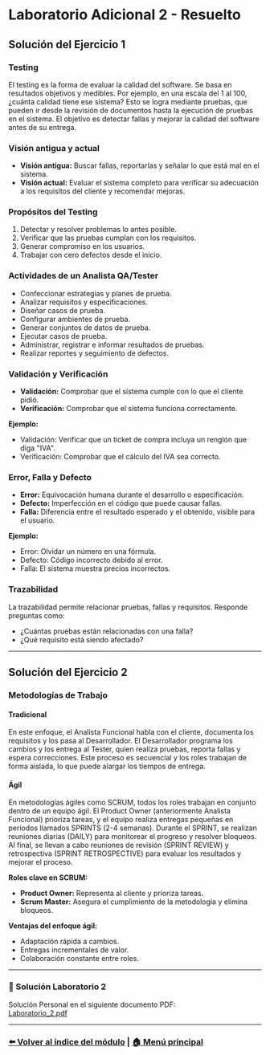 # Laboratorio Adicional 2 - Resuelto

## Solución del Ejercicio 1

### Testing

El testing es la forma de evaluar la calidad del software. Se basa en resultados objetivos y medibles. Por ejemplo, en una escala del 1 al 100, ¿cuánta calidad tiene ese sistema? Esto se logra mediante pruebas, que pueden ir desde la revisión de documentos hasta la ejecución de pruebas en el sistema. El objetivo es detectar fallas y mejorar la calidad del software antes de su entrega.

### Visión antigua y actual

- **Visión antigua:** Buscar fallas, reportarlas y señalar lo que está mal en el sistema.
- **Visión actual:** Evaluar el sistema completo para verificar su adecuación a los requisitos del cliente y recomendar mejoras.

### Propósitos del Testing

1. Detectar y resolver problemas lo antes posible.
2. Verificar que las pruebas cumplan con los requisitos.
3. Generar compromiso en los usuarios.
4. Trabajar con cero defectos desde el inicio.

### Actividades de un Analista QA/Tester

- Confeccionar estrategias y planes de prueba.
- Analizar requisitos y especificaciones.
- Diseñar casos de prueba.
- Configurar ambientes de prueba.
- Generar conjuntos de datos de prueba.
- Ejecutar casos de prueba.
- Administrar, registrar e informar resultados de pruebas.
- Realizar reportes y seguimiento de defectos.

### Validación y Verificación

- **Validación:** Comprobar que el sistema cumple con lo que el cliente pidió.
- **Verificación:** Comprobar que el sistema funciona correctamente.

**Ejemplo:**

- Validación: Verificar que un ticket de compra incluya un renglón que diga "IVA".
- Verificación: Comprobar que el cálculo del IVA sea correcto.

### Error, Falla y Defecto

- **Error:** Equivocación humana durante el desarrollo o especificación.
- **Defecto:** Imperfección en el código que puede causar fallas.
- **Falla:** Diferencia entre el resultado esperado y el obtenido, visible para el usuario.

**Ejemplo:**

- Error: Olvidar un número en una fórmula.
- Defecto: Código incorrecto debido al error.
- Falla: El sistema muestra precios incorrectos.

### Trazabilidad

La trazabilidad permite relacionar pruebas, fallas y requisitos. Responde preguntas como:

- ¿Cuántas pruebas están relacionadas con una falla?
- ¿Qué requisito está siendo afectado?

---

## Solución del Ejercicio 2

### Metodologías de Trabajo

#### Tradicional

En este enfoque, el Analista Funcional habla con el cliente, documenta los requisitos y los pasa al Desarrollador. El Desarrollador programa los cambios y los entrega al Tester, quien realiza pruebas, reporta fallas y espera correcciones. Este proceso es secuencial y los roles trabajan de forma aislada, lo que puede alargar los tiempos de entrega.

#### Ágil

En metodologías ágiles como SCRUM, todos los roles trabajan en conjunto dentro de un equipo ágil. El Product Owner (anteriormente Analista Funcional) prioriza tareas, y el equipo realiza entregas pequeñas en períodos llamados SPRINTS (2-4 semanas). Durante el SPRINT, se realizan reuniones diarias (DAILY) para monitorear el progreso y resolver bloqueos. Al final, se llevan a cabo reuniones de revisión (SPRINT REVIEW) y retrospectiva (SPRINT RETROSPECTIVE) para evaluar los resultados y mejorar el proceso.

**Roles clave en SCRUM:**

- **Product Owner:** Representa al cliente y prioriza tareas.
- **Scrum Master:** Asegura el cumplimiento de la metodología y elimina bloqueos.

**Ventajas del enfoque ágil:**

- Adaptación rápida a cambios.
- Entregas incrementales de valor.
- Colaboración constante entre roles.

---

### 📄 Solución Laboratorio 2

Solución Personal en el siguiente documento PDF:  
[Laboratorio_2.pdf](./laboratorios/Laboratorio_2.pdf)

---

### [⬅️ Volver al índice del módulo](../modulo1_principios_fundamentos.md) | [🏠 Menú principal](../README.md)
